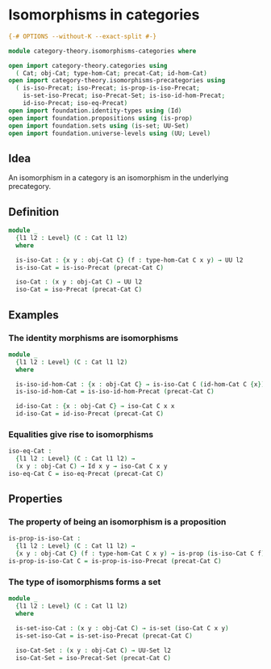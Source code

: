 # Isomorphisms in categories

```agda
{-# OPTIONS --without-K --exact-split #-}

module category-theory.isomorphisms-categories where

open import category-theory.categories using
  ( Cat; obj-Cat; type-hom-Cat; precat-Cat; id-hom-Cat)
open import category-theory.isomorphisms-precategories using
  ( is-iso-Precat; iso-Precat; is-prop-is-iso-Precat;
    is-set-iso-Precat; iso-Precat-Set; is-iso-id-hom-Precat;
    id-iso-Precat; iso-eq-Precat)
open import foundation.identity-types using (Id)
open import foundation.propositions using (is-prop)
open import foundation.sets using (is-set; UU-Set)
open import foundation.universe-levels using (UU; Level)
```

## Idea

An isomorphism in a category is an isomorphism in the underlying precategory.

## Definition

```agda
module _
  {l1 l2 : Level} (C : Cat l1 l2)
  where

  is-iso-Cat : {x y : obj-Cat C} (f : type-hom-Cat C x y) → UU l2
  is-iso-Cat = is-iso-Precat (precat-Cat C)

  iso-Cat : (x y : obj-Cat C) → UU l2
  iso-Cat = iso-Precat (precat-Cat C)
```

## Examples

### The identity morphisms are isomorphisms

```agda
module _
  {l1 l2 : Level} (C : Cat l1 l2)
  where

  is-iso-id-hom-Cat : {x : obj-Cat C} → is-iso-Cat C (id-hom-Cat C {x})
  is-iso-id-hom-Cat = is-iso-id-hom-Precat (precat-Cat C)

  id-iso-Cat : {x : obj-Cat C} → iso-Cat C x x
  id-iso-Cat = id-iso-Precat (precat-Cat C)
```

### Equalities give rise to isomorphisms

```agda
iso-eq-Cat :
  {l1 l2 : Level} (C : Cat l1 l2) →
  (x y : obj-Cat C) → Id x y → iso-Cat C x y
iso-eq-Cat C = iso-eq-Precat (precat-Cat C)
```

## Properties

### The property of being an isomorphism is a proposition

```agda
is-prop-is-iso-Cat :
  {l1 l2 : Level} (C : Cat l1 l2) →
  {x y : obj-Cat C} (f : type-hom-Cat C x y) → is-prop (is-iso-Cat C f)
is-prop-is-iso-Cat C = is-prop-is-iso-Precat (precat-Cat C)
```

### The type of isomorphisms forms a set

```agda
module _
  {l1 l2 : Level} (C : Cat l1 l2)
  where

  is-set-iso-Cat : (x y : obj-Cat C) → is-set (iso-Cat C x y)
  is-set-iso-Cat = is-set-iso-Precat (precat-Cat C)

  iso-Cat-Set : (x y : obj-Cat C) → UU-Set l2
  iso-Cat-Set = iso-Precat-Set (precat-Cat C)
```
